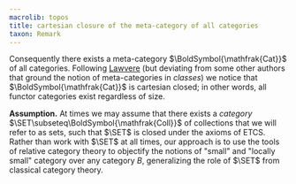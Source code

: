 ```yaml
---
macrolib: topos
title: cartesian closure of the meta-category of all categories
taxon: Remark
---
```


Consequently there exists a meta-category $\BoldSymbol{\mathfrak{Cat}}$ of all
categories. Following [Lawvere](http://rfcwalters.blogspot.com/2010/10/old-post-why-are-we-concerned-fw.html) (but deviating from some other authors that
ground the notion of meta-categories in *classes*) we notice that
$\BoldSymbol{\mathfrak{Cat}}$ is cartesian closed; in other words, all functor
categories exist regardless of size.

**Assumption.** At times we may assume that there exists a *category*
$\SET\subseteq\BoldSymbol{\mathfrak{Coll}}$ of collections that we will refer
to as sets, such that $\SET$ is closed under the axioms of ETCS. Rather than work with $\SET$ at all
times, our approach is to use the tools of relative category theory to
objectify the notions of "small" and "locally small" category over any category
$B$, generalizing the role of $\SET$ from classical category theory.
